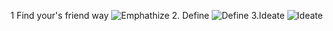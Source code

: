 1 Find your's friend way
![Emphathize](https://user-images.githubusercontent.com/74532779/147833258-f94b331d-b205-4734-8bb6-f1e2b166f704.JPG)
2. Define
![Define](https://user-images.githubusercontent.com/74532779/147833254-e8846f3c-9c91-448e-8742-fbfffd1e6d5a.JPG)
3.Ideate
![Ideate](https://user-images.githubusercontent.com/74532779/147833261-7151f040-0c6c-4948-a0f6-83d69909ae58.JPG)
